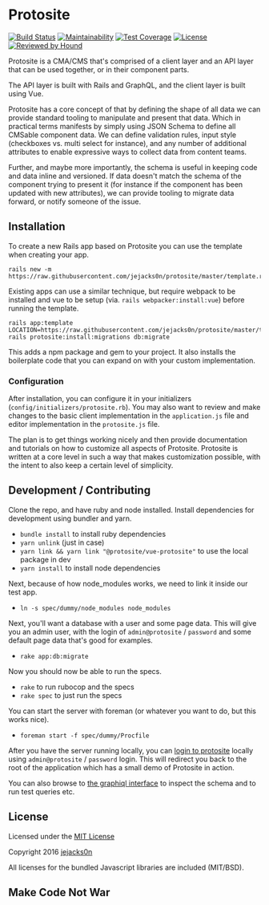 Protosite
=========

[![Build Status](https://travis-ci.org/jejacks0n/protosite.svg?branch=master)](https://travis-ci.org/jejacks0n/protosite)
[![Maintainability](https://api.codeclimate.com/v1/badges/2fe64b2099900239713a/maintainability)](https://codeclimate.com/github/jejacks0n/protosite/maintainability)
[![Test Coverage](https://api.codeclimate.com/v1/badges/2fe64b2099900239713a/test_coverage)](https://codeclimate.com/github/jejacks0n/protosite/test_coverage)
[![License](https://img.shields.io/badge/license-MIT-brightgreen.svg)](https://opensource.org/licenses/MIT)
[![Reviewed by Hound](https://img.shields.io/badge/Reviewed_by-Hound-8E64B0.svg)](https://houndci.com)


Protosite is a CMA/CMS that's comprised of a client layer and an API layer that can be used together, or in their
component parts.

The API layer is built with Rails and GraphQL, and the client layer is built using Vue.

Protosite has a core concept of that by defining the shape of all data we can provide standard tooling to manipulate
and present that data. Which in practical terms manifests by simply using JSON Schema to define all CMSable component
data. We can define validation rules, input style (checkboxes vs. multi select for instance), and any number of
additional attributes to enable expressive ways to collect data from content teams.

Further, and maybe more importantly, the schema is useful in keeping code and data inline and versioned. If data doesn't
match the schema of the component trying to present it (for instance if the component has been updated with new
attributes), we can provide tooling to migrate data forward, or notify someone of the issue. 


## Installation

To create a new Rails app based on Protosite you can use the template when creating your app.

```shell
rails new -m https://raw.githubusercontent.com/jejacks0n/protosite/master/template.rb
```

Existing apps can use a similar technique, but require webpack to be installed and vue to be setup (via.
`rails webpacker:install:vue`) before running the template.

```shell
rails app:template LOCATION=https://raw.githubusercontent.com/jejacks0n/protosite/master/template.rb
rails protosite:install:migrations db:migrate
```

This adds a npm package and gem to your project. It also installs the boilerplate code that you can expand on with your
custom implementation.

### Configuration

After installation, you can configure it in your initializers (`config/initializers/protosite.rb`). You may also want to
review and make changes to the basic client implementation in the `application.js` file and editor implementation in the
`protosite.js` file.

The plan is to get things working nicely and then provide documentation and tutorials on how to customize all aspects of
Protosite. Protosite is written at a core level in such a way that makes customization possible, with the intent to also
keep a certain level of simplicity.


## Development / Contributing

Clone the repo, and have ruby and node installed. Install dependencies for development using bundler and yarn.

- `bundle install` to install ruby dependencies
- `yarn unlink` (just in case)
- `yarn link && yarn link "@protosite/vue-protosite"` to use the local package in dev
- `yarn install` to install node dependencies

Next, because of how node_modules works, we need to link it inside our test app.

- `ln -s spec/dummy/node_modules node_modules`

Next, you'll want a database with a user and some page data. This will give you an admin user, with the login of
`admin@protosite` / `password` and some default page data that's good for examples.

- `rake app:db:migrate`

Now you should now be able to run the specs.

- `rake` to run rubocop and the specs
- `rake spec` to just run the specs

You can start the server with foreman (or whatever you want to do, but this works nice).

- `foreman start -f spec/dummy/Procfile`

After you have the server running locally, you can [login to protosite](http://localhost:3000/protosite) locally using
`admin@protosite` / `password` login. This will redirect you back to the root of the application which has a small demo of
Protosite in action.

You can also browse to [the graphiql interface](http://localhost:3000/protosite/graphiql) to inspect the schema and to run
test queries etc.


## License

Licensed under the [MIT License](http://creativecommons.org/licenses/MIT/)

Copyright 2016 [jejacks0n](https://github.com/jejacks0n)

All licenses for the bundled Javascript libraries are included (MIT/BSD).


## Make Code Not War
